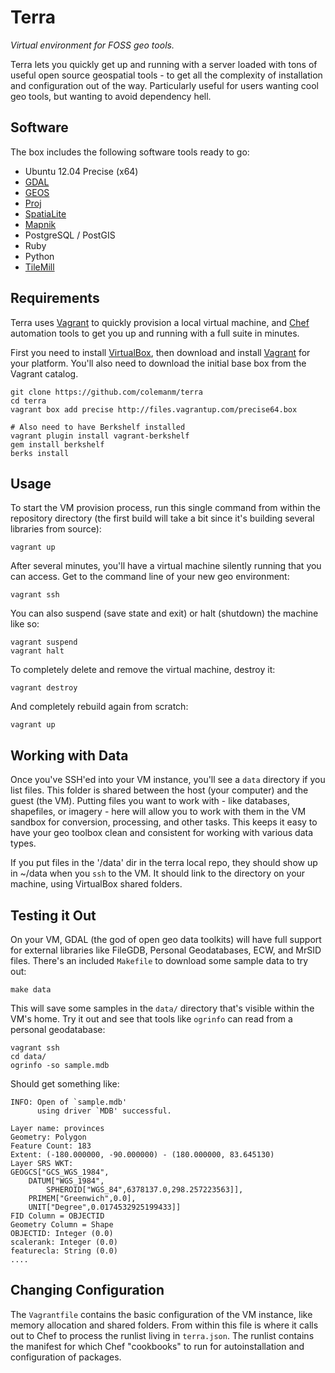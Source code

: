# Terra

_Virtual environment for FOSS geo tools._

Terra lets you quickly get up and running with a server loaded with tons of useful open source geospatial tools - to get all the complexity of installation and configuration out of the way. Particularly useful for users wanting cool geo tools, but wanting to avoid dependency hell.

## Software

The box includes the following software tools ready to go:

* Ubuntu 12.04 Precise (x64)
* [GDAL](http://www.gdal.org/)
* [GEOS](http://trac.osgeo.org/geos/)
* [Proj](http://trac.osgeo.org/proj/)
* [SpatiaLite](http://www.gaia-gis.it/gaia-sins/)
* [Mapnik](http://mapnik.org/)
* PostgreSQL / PostGIS
* Ruby
* Python
* [TileMill](http://mapbox.com/tilemill)

## Requirements

Terra uses [Vagrant](http://vagrantup.com/) to quickly provision a local virtual machine, and [Chef](http://www.opscode.com/chef/) automation tools to get you up and running with a full suite in minutes.

First you need to install [VirtualBox](https://www.virtualbox.org/wiki/Downloads), then download and install [Vagrant](http://downloads.vagrantup.com/) for your platform. You'll also need to download the initial base box from the Vagrant catalog.

```shell
git clone https://github.com/colemanm/terra
cd terra
vagrant box add precise http://files.vagrantup.com/precise64.box

# Also need to have Berkshelf installed
vagrant plugin install vagrant-berkshelf
gem install berkshelf
berks install
```

## Usage

To start the VM provision process, run this single command from within the repository directory (the first build will take a bit since it's building several libraries from source):

    vagrant up

After several minutes, you'll have a virtual machine silently running that you can access. Get to the command line of your new geo environment:

    vagrant ssh

You can also suspend (save state and exit) or halt (shutdown) the machine like so:

    vagrant suspend
    vagrant halt

To completely delete and remove the virtual machine, destroy it:

    vagrant destroy

And completely rebuild again from scratch:

    vagrant up

## Working with Data

Once you've SSH'ed into your VM instance, you'll see a `data` directory if you list files. This folder is shared between the host (your computer) and the guest (the VM). Putting files you want to work with - like databases, shapefiles, or imagery - here will allow you to work with them in the VM sandbox for conversion, processing, and other tasks. This keeps it easy to have your geo toolbox clean and consistent for working with various data types.

If you put files in the '/data' dir in the terra local repo, they should show up in ~/data when you `ssh` to the VM. It should link to the directory on your machine, using VirtualBox shared folders.

## Testing it Out

On your VM, GDAL (the god of open geo data toolkits) will have full support for external libraries like FileGDB, Personal Geodatabases, ECW, and MrSID files. There's an included `Makefile` to download some sample data to try out:

    make data

This will save some samples in the `data/` directory that's visible within the VM's home. Try it out and see that tools like `ogrinfo` can read from a personal geodatabase:

```shell
vagrant ssh
cd data/
ogrinfo -so sample.mdb
```

Should get something like:

```shell
INFO: Open of `sample.mdb'
      using driver `MDB' successful.

Layer name: provinces
Geometry: Polygon
Feature Count: 183
Extent: (-180.000000, -90.000000) - (180.000000, 83.645130)
Layer SRS WKT:
GEOGCS["GCS_WGS_1984",
    DATUM["WGS_1984",
        SPHEROID["WGS_84",6378137.0,298.257223563]],
    PRIMEM["Greenwich",0.0],
    UNIT["Degree",0.0174532925199433]]
FID Column = OBJECTID
Geometry Column = Shape
OBJECTID: Integer (0.0)
scalerank: Integer (0.0)
featurecla: String (0.0)
....
```

## Changing Configuration

The `Vagrantfile` contains the basic configuration of the VM instance, like memory allocation and shared folders. From within this file is where it calls out to Chef to process the runlist living in `terra.json`. The runlist contains the manifest for which Chef "cookbooks" to run for autoinstallation and configuration of packages.
